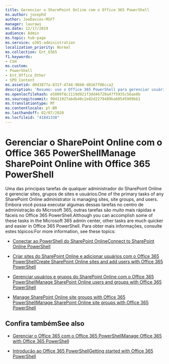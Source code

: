 ```yaml
---
title: Gerenciar o SharePoint Online com o Office 365 PowerShell
ms.author: josephd
author: JoeDavies-MSFT
manager: laurawi
ms.date: 12/17/2019
audience: Admin
ms.topic: hub-page
ms.service: o365-administration
localization_priority: Normal
ms.collection: Ent_O365
f1.keywords:
- CSH
ms.custom:
- PowerShell
- Ent_Office_Other
- SPO_Content
ms.assetid: d0d3877a-831f-4744-96b0-d8167f06cca2
description: 'Resumo: use o Office 365 PowerShell para gerenciar usuários, grupos e grupos de sites do SharePoint Online.'
ms.openlocfilehash: e5009f8c1119d921f3dd46720a47f5935c56ae8b
ms.sourcegitcommit: 99411927abdb40c2e82d2279489ba60545989bb1
ms.translationtype: MT
ms.contentlocale: pt-BR
ms.lasthandoff: 02/07/2020
ms.locfileid: "41841338"
---
```

# <a name="manage-sharepoint-online-with-office-365-powershell"></a><span data-ttu-id="3fc14-103">Gerenciar o SharePoint Online com o Office 365 PowerShell</span><span class="sxs-lookup"><span data-stu-id="3fc14-103">Manage SharePoint Online with Office 365 PowerShell</span></span>

<span data-ttu-id="3fc14-104">Uma das principais tarefas de qualquer administrador do SharePoint Online é gerenciar sites, grupos de sites e usuários.</span><span class="sxs-lookup"><span data-stu-id="3fc14-104">One of the primary tasks of any SharePoint Online administrator is managing sites, site groups, and users.</span></span> <span data-ttu-id="3fc14-105">Embora você possa executar algumas dessas tarefas no centro de administração do Microsoft 365, outras tarefas são muito mais rápidas e fáceis no Office 365 PowerShell.</span><span class="sxs-lookup"><span data-stu-id="3fc14-105">Although you can accomplish some of these tasks in the Microsoft 365 admin center, other tasks are much quicker and easier in Office 365 PowerShell.</span></span> <span data-ttu-id="3fc14-106">Para obter mais informações, consulte estes tópicos:</span><span class="sxs-lookup"><span data-stu-id="3fc14-106">For more information, see these topics:</span></span>

- [<span data-ttu-id="3fc14-107">Conectar ao PowerShell do SharePoint Online</span><span class="sxs-lookup"><span data-stu-id="3fc14-107">Connect to SharePoint Online PowerShell</span></span>](https://docs.microsoft.com/powershell/sharepoint/sharepoint-online/connect-sharepoint-online?view=sharepoint-ps)
  
- [<span data-ttu-id="3fc14-108">Criar sites do SharePoint Online e adicionar usuários com o Office 365 PowerShell</span><span class="sxs-lookup"><span data-stu-id="3fc14-108">Create SharePoint Online sites and add users with Office 365 PowerShell</span></span>](create-sharepoint-sites-and-add-users-with-powershell.md)
    
- [<span data-ttu-id="3fc14-109">Gerenciar usuários e grupos do SharePoint Online com o Office 365 PowerShell</span><span class="sxs-lookup"><span data-stu-id="3fc14-109">Manage SharePoint Online users and groups with Office 365 PowerShell</span></span>](manage-sharepoint-users-and-groups-with-powershell.md)
    
- [<span data-ttu-id="3fc14-110">Manage SharePoint Online site groups with Office 365 PowerShell</span><span class="sxs-lookup"><span data-stu-id="3fc14-110">Manage SharePoint Online site groups with Office 365 PowerShell</span></span>](manage-sharepoint-site-groups-with-powershell.md)
    
## <a name="see-also"></a><span data-ttu-id="3fc14-111">Confira também</span><span class="sxs-lookup"><span data-stu-id="3fc14-111">See also</span></span>

- [<span data-ttu-id="3fc14-112">Gerenciar o Office 365 com o Office 365 PowerShell</span><span class="sxs-lookup"><span data-stu-id="3fc14-112">Manage Office 365 with Office 365 PowerShell</span></span>](manage-office-365-with-office-365-powershell.md)

- [<span data-ttu-id="3fc14-113">Introdução ao Office 365 PowerShell</span><span class="sxs-lookup"><span data-stu-id="3fc14-113">Getting started with Office 365 PowerShell</span></span>](getting-started-with-office-365-powershell.md)
